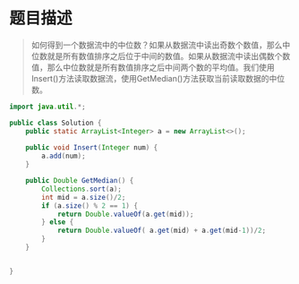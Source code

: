 # 题目描述
> 如何得到一个数据流中的中位数？如果从数据流中读出奇数个数值，那么中位数就是所有数值排序之后位于中间的数值。如果从数据流中读出偶数个数值，那么中位数就是所有数值排序之后中间两个数的平均值。我们使用Insert()方法读取数据流，使用GetMedian()方法获取当前读取数据的中位数。


```java
import java.util.*;

public class Solution {
    public static ArrayList<Integer> a = new ArrayList<>();
    
    public void Insert(Integer num) {
        a.add(num);
    }

    public Double GetMedian() {
        Collections.sort(a);
        int mid = a.size()/2;
        if (a.size() % 2 == 1) {
            return Double.valueOf(a.get(mid));
        } else {
            return Double.valueOf( a.get(mid) + a.get(mid-1))/2;
        }
    }


}
```
